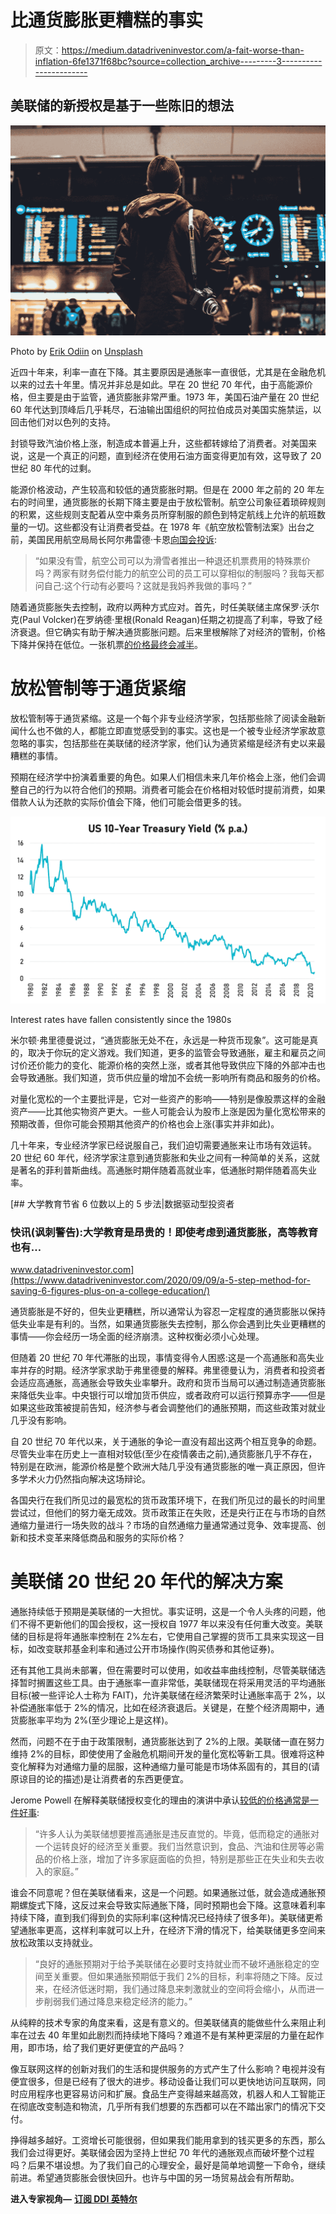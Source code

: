 # 比通货膨胀更糟糕的事实

> 原文：<https://medium.datadriveninvestor.com/a-fait-worse-than-inflation-6fe1371f68bc?source=collection_archive---------3----------------------->

## 美联储的新授权是基于一些陈旧的想法

![](img/e851154cd9f530c36c7ce10f261582e2.png)

Photo by [Erik Odiin](https://unsplash.com/@odiin?utm_source=medium&utm_medium=referral) on [Unsplash](https://unsplash.com?utm_source=medium&utm_medium=referral)

近四十年来，利率一直在下降。其主要原因是通胀率一直很低，尤其是在金融危机以来的过去十年里。情况并非总是如此。早在 20 世纪 70 年代，由于高能源价格，但主要是由于监管，通货膨胀非常严重。1973 年，美国石油产量在 20 世纪 60 年代达到顶峰后几乎耗尽，石油输出国组织的阿拉伯成员对美国实施禁运，以回击他们对以色列的支持。

封锁导致汽油价格上涨，制造成本普遍上升，这些都转嫁给了消费者。对美国来说，这是一个真正的问题，直到经济在使用石油方面变得更加有效，这导致了 20 世纪 80 年代的过剩。

能源价格波动，产生较高和较低的通货膨胀时期。但是在 2000 年之前的 20 年左右的时间里，通货膨胀的长期下降主要是由于放松管制。航空公司象征着琐碎规则的积累，这些规则支配着从空中乘务员所穿制服的颜色到特定航线上允许的航班数量的一切。这些都没有让消费者受益。在 1978 年《航空放松管制法案》出台之前，美国民用航空局局长阿尔弗雷德·卡恩[向国会投诉](https://papers.ssrn.com/sol3/papers.cfm?abstract_id=2018590):

> “如果没有雪，航空公司可以为滑雪者推出一种退还机票费用的特殊票价吗？两家有财务偿付能力的航空公司的员工可以穿相似的制服吗？我每天都问自己:这个行动有必要吗？这就是我妈养我做的事吗？”

随着通货膨胀失去控制，政府以两种方式应对。首先，时任美联储主席保罗·沃尔克(Paul Volcker)在罗纳德·里根(Ronald Reagan)任期之初提高了利率，导致了经济衰退。但它确实有助于解决通货膨胀问题。后来里根解除了对经济的管制，价格下降并保持在低位。一张机票[的价格最终会减半](https://www.theatlantic.com/business/archive/2013/02/how-airline-ticket-prices-fell-50-in-30-years-and-why-nobody-noticed/273506/)。

# **放松管制等于通货紧缩**

放松管制等于通货紧缩。这是一个每个非专业经济学家，包括那些除了阅读金融新闻什么也不做的人，都能立即直觉感受到的事实。这也是一个被专业经济学家故意忽略的事实，包括那些在美联储的经济学家，他们认为通货紧缩是经济有史以来最糟糕的事情。

预期在经济学中扮演着重要的角色。如果人们相信未来几年价格会上涨，他们会调整自己的行为以符合他们的预期。消费者可能会在价格相对较低时提前消费，如果借款人认为还款的实际价值会下降，他们可能会借更多的钱。

![](img/81c20f2a4bb203f91e0cb6311fc75167.png)

Interest rates have fallen consistently since the 1980s

米尔顿·弗里德曼说过，“通货膨胀无处不在，永远是一种货币现象”。这可能是真的，取决于你玩的定义游戏。我们知道，更多的监管会导致通胀，雇主和雇员之间讨价还价能力的变化、能源价格的突然上涨，或者其他导致供应下降的外部冲击也会导致通胀。我们知道，货币供应量的增加不会统一影响所有商品和服务的价格。

对量化宽松的一个主要批评是，它对一些资产的影响——特别是像股票这样的金融资产——比其他实物资产更大。一些人可能会认为股市上涨是因为量化宽松带来的预期改善，但你可能会预期其他资产的价格也会上涨(事实并非如此)。

几十年来，专业经济学家已经说服自己，我们迫切需要通胀来让市场有效运转。20 世纪 60 年代，经济学家注意到通货膨胀和失业之间有一种简单的关系，这就是著名的菲利普斯曲线。高通胀时期伴随着高就业率，低通胀时期伴随着高失业率。

[](https://www.datadriveninvestor.com/2020/09/09/a-5-step-method-for-saving-6-figures-plus-on-a-college-education/) [## 大学教育节省 6 位数以上的 5 步法|数据驱动型投资者

### 快讯(讽刺警告):大学教育是昂贵的！即使考虑到通货膨胀，高等教育也有…

www.datadriveninvestor.com](https://www.datadriveninvestor.com/2020/09/09/a-5-step-method-for-saving-6-figures-plus-on-a-college-education/) 

通货膨胀是不好的，但失业更糟糕，所以通常认为容忍一定程度的通货膨胀以保持低失业率是有利的。当然，如果通货膨胀失去控制，那么你会遇到比失业更糟糕的事情——你会经历一场全面的经济崩溃。这种权衡必须小心处理。

但随着 20 世纪 70 年代滞胀的出现，事情变得令人困惑:这是一个高通胀和高失业率并存的时期。经济学家求助于弗里德曼的解释。弗里德曼认为，消费者和投资者会适应高通胀，高通胀会导致失业率攀升。政府和货币当局可以通过制造通货膨胀来降低失业率。中央银行可以增加货币供应，或者政府可以运行预算赤字——但是如果这些政策被提前告知，经济参与者会调整他们的通胀预期，而这些政策对就业几乎没有影响。

自 20 世纪 70 年代以来，关于通胀的争论一直没有超出这两个相互竞争的命题。尽管失业率在历史上一直相对较低(至少在疫情袭击之前),通货膨胀几乎不存在，特别是在欧洲，能源价格是整个欧洲大陆几乎没有通货膨胀的唯一真正原因，但许多学术火力仍然指向解决这场辩论。

各国央行在我们所见过的最宽松的货币政策环境下，在我们所见过的最长的时间里尝试过，但他们的努力毫无成效。货币政策正在失败，还是央行正在与市场的自然通缩力量进行一场失败的战斗？市场的自然通缩力量通常通过竞争、效率提高、创新和技术变革来降低商品和服务的实际价格？

# **美联储 20 世纪 20 年代的解决方案**

通胀持续低于预期是美联储的一大担忧。事实证明，这是一个令人头疼的问题，他们不得不更新他们的国会授权，这一授权自 1977 年以来没有任何重大改变。美联储的目标是将年通胀率控制在 2%左右，它使用自己掌握的货币工具来实现这一目标，如改变联邦基金利率和通过公开市场操作(购买债券和其他证券)。

还有其他工具尚未部署，但在需要时可以使用，如收益率曲线控制，尽管美联储选择暂时搁置这些工具。由于通胀率一直非常低，美联储现在将采用灵活的平均通胀目标(被一些评论人士称为 FAIT)，允许美联储在经济繁荣时让通胀率高于 2%，以补偿通胀率低于 2%的情况，比如在经济衰退后。关键是，在整个经济周期中，通货膨胀率平均为 2%(至少理论上是这样)。

然而，问题不在于由于政策限制，通货膨胀达到了 2%的上限。美联储一直在努力维持 2%的目标，即使使用了金融危机期间开发的量化宽松等新工具。很难将这种变化解释为对通缩力量的屈服，这种通缩力量可能是市场体系固有的，其目的(请原谅目的论的描述)是让消费者的东西更便宜。

Jerome Powell 在解释美联储授权变化的理由的演讲中承认[较低的价格通常是一件好事](https://www.federalreserve.gov/newsevents/speech/powell20200827a.htm):

> “许多人认为美联储想要推高通胀是违反直觉的。毕竟，低而稳定的通胀对一个运转良好的经济至关重要。我们当然意识到，食品、汽油和住房等必需品的价格上涨，增加了许多家庭面临的负担，特别是那些正在失业和失去收入的家庭。”

谁会不同意呢？但在美联储看来，这是一个问题。如果通胀过低，就会造成通胀预期螺旋式下降，这反过来会导致实际通胀下降，同时预期也会下降。这意味着利率持续下降，直到我们得到负的实际利率(这种情况已经持续了很多年)。美联储更希望通胀率更高，这样利率就可以上升，在经济下滑的情况下，给美联储更多空间来放松政策以支持就业。

> “良好的通胀预期对于给予美联储在必要时支持就业而不破坏通胀稳定的空间至关重要。但如果通胀预期低于我们 2%的目标，利率将随之下降。反过来，在经济低迷时期，我们通过降息来刺激就业的空间将会缩小，从而进一步削弱我们通过降息来稳定经济的能力。”

从纯粹的技术专家的角度来看，这是有意义的。但美联储真的能做些什么来阻止利率在过去 40 年里如此剧烈而持续地下降吗？难道不是有某种更深层的力量在起作用，即市场，给了我们更好更便宜的产品吗？

像互联网这样的创新对我们的生活和提供服务的方式产生了什么影响？电视并没有便宜很多，但是已经有了很大的进步。移动设备让我们可以更快地访问互联网，同时应用程序也更容易访问和扩展。食品生产变得越来越高效，机器人和人工智能正在彻底改变制造和物流，几乎所有我们想要的东西都可以在不踏出家门的情况下交付。

挣得越多越好。工资增长可能很弱，但如果我们能用拿到的钱买更多的东西，那么我们会过得更好。美联储会因为坚持上世纪 70 年代的通胀观点而破坏整个过程吗？后果不堪设想。为了我们自己的心理安全，最好是简单地调整一下命令，继续前进。希望通货膨胀会很快回升。也许与中国的另一场贸易战会有所帮助。

**进入专家视角—** [**订阅 DDI 英特尔**](https://datadriveninvestor.com/ddi-intel)